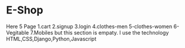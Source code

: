 # E-Shop
Here 5 Page 
1.cart
2.signup
3.login
4.clothes-men
5-clothes-women
6-Vegitable
7.Mobiles but this section is empaty.
I use the technology HTML,CSS,Django,Python,Javascript

